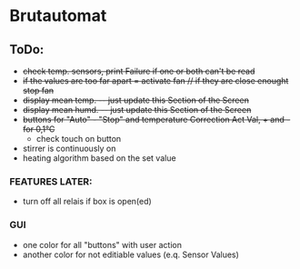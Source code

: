# Brutautomat
## ToDo:
- ~~check temp. sensors, print Failure if one or both can't be read~~
- ~~if the values are too far apart = activate fan // if they are close enought stop fan~~
- ~~display mean temp. -- just update this Section of the Screen~~
- ~~display mean humd. -- just update this Section of the Screen~~
- ~~buttons for "Auto" - "Stop" and temperature Correction Act Val, + and - for 0,1°C~~
  - check touch on button 
- stirrer is continuously on
- heating algorithm based on the set value

### FEATURES LATER:
- turn off all relais if box is open(ed)

### GUI
- one color for all "buttons" with user action
- another color for not editiable values (e.q. Sensor Values)
